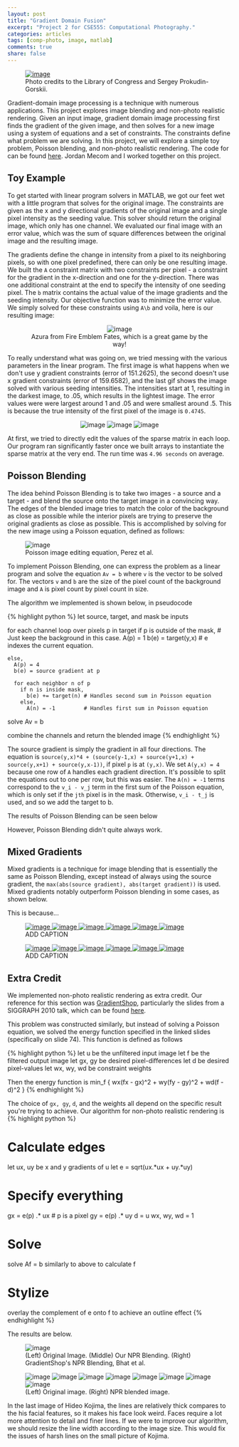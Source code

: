 ```yaml
---
layout: post
title: "Gradient Domain Fusion"
excerpt: "Project 2 for CSE555: Computational Photography."
categories: articles
tags: [comp-photo, image, matlab]
comments: true
share: false
---
```


<figure>
    <a href="/images/image_pyramids/00345u_color_2_preview.png" alt="image"><img src="/images/image_pyramids/00345u_color_2_preview.png" alt="image"></a>
    <figcaption>Photo credits to the Library of Congress and Sergey Prokudin-Gorskii.</figcaption>
</figure>

Gradient-domain image processing is a technique with numerous applications. This project explores image blending and non-photo realistic rendering. Given an input image, gradient domain image processing first finds the gradient of the given image, and then solves for a new image using a system of equations and a set of constraints. The constraints define what problem we are solving. In this project, we will explore a simple toy problem, Poisson blending, and non-photo realistic rendering. The code for can be found [here](https://github.com/jmecom/gradient-domain-fusion). Jordan Mecom and I worked together on this project.

## Toy Example

To get started with linear program solvers in MATLAB, we got our feet wet with a little program that solves for the original image. The constraints are given as the x and y directional gradients of the original image and a single pixel intensity as the seeding value. This solver should return the original image, which only has one channel. We evaluated our final image with an error value, which was the sum of square differences between the original image and the resulting image.

The gradients define the change in intensity from a pixel to its neighboring pixels, so with one pixel predefined, there can only be one resulting image. We built the `A` constraint matrix with two constraints per pixel - a constraint for the gradient in the x-direction and one for the y-direction. There was one additional constraint at the end to specify the intensity of one seeding pixel. The `b` matrix contains the actual value of the image gradients and the seeding intensity. Our objective function was to minimize the error value. We simply solved for these constraints using `A\b` and voila, here is our resulting image:

<center>
    <figure>
        <img src="/images/gradient_domain_fusion/toy1.png" alt="image">
        <figcaption>
            Azura from Fire Emblem Fates, which is a great game by the way!
        </figcaption>
    </figure>
</center>

To really understand what was going on, we tried messing with the various parameters in the linear program. The first image is what happens when we don't use y gradient constraints (error of 151.2625), the second doesn't use x gradient constraints (error of 159.6582), and the last gif shows the image solved with various seeding intensities. The intensities start at 1, resulting in the darkest image, to .05, which results in the lightest image. The error values were were largest around 1 and .05 and were smallest around .5. This is because the true intensity of the first pixel of the image is `0.4745`.

<center>
    <figure>
        <img src="/images/gradient_domain_fusion/toy_no_y.png" alt="image">
        <img src="/images/gradient_domain_fusion/toy_no_x.png" alt="image">
        <img src="/images/gradient_domain_fusion/toy.gif" alt="image">
    </figure>
</center>

At first, we tried to directly edit the values of the sparse matrix in each loop. Our program ran significantly faster once we built arrays to instantiate the sparse matrix at the very end. The run time was `4.96 seconds` on average.

## Poisson Blending

The idea behind Poisson Blending is to take two images - a source and a target - and blend the source onto the target image in a convincing way. The edges of the blended image tries to match the color of the background as close as possible while the interior pixels are trying to preserve the original gradients as close as possible. This is accomplished by solving for the new image using a Poisson equation, defined as follows:

<figure>
    <img src="/images/gradient_domain_fusion/poisson_eq.png" alt="image">
    <figcaption>
        Poisson image editing equation, Perez et al.
    </figcaption>
</figure>

To implement Poisson Blending, one can express the problem as a linear program and solve the equation `Av = b` where `v` is the vector to be solved for. The vectors `v` and `b` are the size of the pixel count of the background image and `A` is pixel count by pixel count in size.

The algorithm we implemented is shown below, in pseudocode

{% highlight python %}
let source, target, and mask be inputs

for each channel
  loop over pixels p in target
    if p is outside of the mask,
      # Just keep the background in this case.
      A(p) = 1
      b(e) = target(y,x)  # e indexes the current equation.

    else,
      A(p) = 4
      b(e) = source gradient at p

      for each neighbor n of p
        if n is inside mask,
          b(e) += target(n) # Handles second sum in Poisson equation
        else,
          A(n) = -1         # Handles first sum in Poisson equation
  solve Av = b

combine the channels and return the blended image
{% endhighlight %}

The source gradient is simply the gradient in all four directions. The equation is `source(y,x)*4 + (source(y-1,x) + source(y+1,x) + source(y,x+1) + source(y,x-1))`, if pixel `p` is at `(y,x)`. We set `A(y,x) = 4` because one row of `A` handles each gradient direction. It's possible to split the equations out to one per row, but this was easier. The `A(n) = -1` terms correspond to the `v_i - v_j` term in the first sum of the Poisson equation, which is only set if the `jth` pixel is in the mask. Otherwise, `v_i - t_j` is used, and so we add the target to b.

The results of Poisson Blending can be seen below

However, Poisson Blending didn't quite always work.

## Mixed Gradients

Mixed gradients is a technique for image blending that is essentially the same as Poisson Blending, except instead of always using the source gradient, the `max(abs(source gradient), abs(target gradient))` is used. Mixed gradients notably outperform Poisson blending in some cases, as shown below.

This is because...

<figure class="half">
    <a href="/images/gradient_domain_fusion/washu.jpg" alt="image">
        <img src="/images/gradient_domain_fusion/washu_preview.png" alt="image">
    </a>
    <a href="/images/gradient_domain_fusion/rainbow.jpg" alt="image">
        <img src="/images/gradient_domain_fusion/rainbow_preview.png" alt="image">
    </a>
    <a href="/images/gradient_domain_fusion/washu_mask.png" alt="image">
        <img src="/images/gradient_domain_fusion/washu_mask.png" alt="image">
    </a>
    <a href="/images/gradient_domain_fusion/washu_overlay.png" alt="image">
        <img src="/images/gradient_domain_fusion/washu_overlay.png" alt="image">
    </a>
    <a href="/images/gradient_domain_fusion/washu_mixed.png" alt="image">
        <img src="/images/gradient_domain_fusion/washu_mixed.png" alt="image">
    </a>
    <a href="/images/gradient_domain_fusion/washu_poisson.png" alt="image">
        <img src="/images/gradient_domain_fusion/washu_poisson.png" alt="image">
    </a>
    <figcaption>ADD CAPTION</figcaption>
</figure>

<figure class="half">
    <a href="/images/gradient_domain_fusion/brick-wall.jpg" alt="image">
        <img src="/images/gradient_domain_fusion/brick-wall.jpg" alt="image">
    </a>
    <a href="/images/gradient_domain_fusion/dd_resize.png" alt="image">
        <img src="/images/gradient_domain_fusion/dd_resize.png" alt="image">
    </a>
    <a href="/images/gradient_domain_fusion/text_mask.png" alt="image">
        <img src="/images/gradient_domain_fusion/text_mask.png" alt="image">
    </a>
    <a href="/images/gradient_domain_fusion/text_overlay.png" alt="image">
        <img src="/images/gradient_domain_fusion/text_overlay.png" alt="image">
    </a>
    <a href="/images/gradient_domain_fusion/text_mixed.png" alt="image">
        <img src="/images/gradient_domain_fusion/text_mixed.png" alt="image">
    </a>
    <a href="/images/gradient_domain_fusion/text_poisson.png" alt="image">
        <img src="/images/gradient_domain_fusion/text_poisson.png" alt="image">
    </a>
    <figcaption>ADD CAPTION</figcaption>
</figure>

## Extra Credit

We implemented non-photo realistic rendering as extra credit. Our reference for this section was [GradientShop](http://grail.cs.washington.edu/projects/gradientshop/), particularly the slides from a SIGGRAPH 2010 talk, which can be found [here](http://grail.cs.washington.edu/projects/gradientshop/).

This problem was constructed similarly, but instead of solving a Poisson equation, we solved the energy function specified in the linked slides (specifically on slide 74). This function is defined as follows

{% highlight python %}
let u be the unfiltered input image
let f be the filtered output image
let gx, gy be desired pixel-differences
let d be desired pixel-values
let wx, wy, wd be constraint weights

Then the energy function is
min_f { wx(fx - gx)^2 + wy(fy - gy)^2 + wd(f - d)^2 }
{% endhighlight %}

The choice of `gx, gy`, `d`, and the weights all depend on the specific result you're trying to achieve. Our algorithm for non-photo realistic rendering is
{% highlight python %}
# Calculate edges
let ux, uy be x and y gradients of u
let e = sqrt(ux.*ux + uy.*uy)

# Specify everything
gx = e(p) .* ux   # p is a pixel
gy = e(p) .* uy
d = u
wx, wy, wd = 1

# Solve
solve Af = b similarly to above to calculate f

# Stylize
overlay the complement of e onto f to achieve an outline effect
{% endhighlight %}

The results are below.

<figure class="thirds">
    <img src="/images/gradient_domain_fusion/baseballwow.png" alt="image">
    <figcaption>
        (Left) Original Image.  (Middle) Our NPR Blending.  (Right) GradientShop's NPR Blending, Bhat et al.
    </figcaption>
</figure>

<figure class="half">
    <img src="/images/gradient_domain_fusion/flower.png" alt="image">
    <img src="/images/gradient_domain_fusion/flower_npr.png" alt="image">
    <img src="/images/gradient_domain_fusion/sf.png" alt="image">
    <img src="/images/gradient_domain_fusion/sf_npr.png" alt="image">
    <img src="/images/gradient_domain_fusion/rilafood.png" alt="image">
    <img src="/images/gradient_domain_fusion/rilafood_npr.png" alt="image">
    <img src="/images/gradient_domain_fusion/kojima.png" alt="image">
    <img src="/images/gradient_domain_fusion/kojima_npr.png" alt="image">
    <figcaption>
        (Left) Original image.  (Right) NPR blended image.
    </figcaption>
</figure>

In the last image of Hideo Kojima, the lines are relatively thick compares to the his facial features, so it makes his face look weird. Faces require a lot more attention to detail and finer lines. If we were to improve our algorithm, we should resize the line width according to the image size. This would fix the issues of harsh lines on the small picture of Kojima.